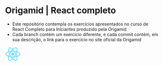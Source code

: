 # Origamid | React completo

- Este repositório contempla os exercícios apresentados no curso de React Completo para Iniciantes produzido pela Origamid
- Cada branch contém um exercício diferente, e cada commit contém, em sua descrição, o link para o exercício no site oficial da Origamid

<img align="center" alt="React" height="50" width="50" src="https://raw.githubusercontent.com/devicons/devicon/master/icons/react/react-original.svg">
